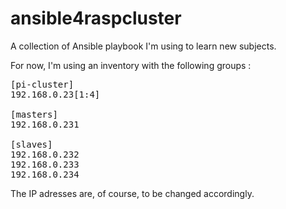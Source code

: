# ansible4raspcluster
A collection of Ansible playbook I'm using to learn new subjects.

For now, I'm using an inventory with the following groups :

<pre>
[pi-cluster]
192.168.0.23[1:4]

[masters]
192.168.0.231

[slaves]
192.168.0.232
192.168.0.233
192.168.0.234
</pre>

The IP adresses are, of course, to be changed accordingly.
